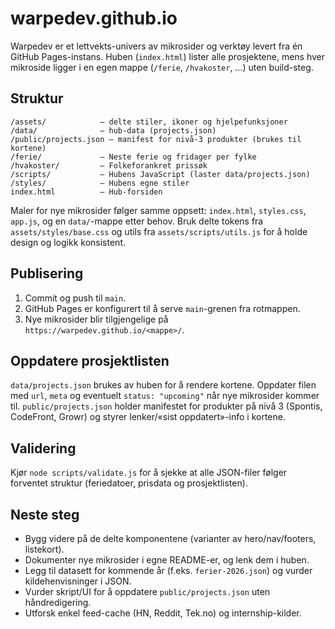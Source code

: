 # warpedev.github.io

Warpedev er et lettvekts-univers av mikrosider og verktøy levert fra én GitHub
Pages-instans. Huben (`index.html`) lister alle prosjektene, mens hver mikroside
ligger i en egen mappe (`/ferie`, `/hvakoster`, …) uten build-steg.

## Struktur

```
/assets/            – delte stiler, ikoner og hjelpefunksjoner
/data/              – hub-data (projects.json)
/public/projects.json – manifest for nivå-3 produkter (brukes til kortene)
/ferie/             – Neste ferie og fridager per fylke
/hvakoster/         – Folkeforankret prissøk
/scripts/           – Hubens JavaScript (laster data/projects.json)
/styles/            – Hubens egne stiler
index.html          – Hub-forsiden
```

Maler for nye mikrosider følger samme oppsett: `index.html`, `styles.css`,
`app.js`, og en `data/`-mappe etter behov. Bruk delte tokens fra
`assets/styles/base.css` og utils fra `assets/scripts/utils.js` for å holde
design og logikk konsistent.

## Publisering

1. Commit og push til `main`.
2. GitHub Pages er konfigurert til å serve `main`-grenen fra rotmappen.
3. Nye mikrosider blir tilgjengelige på `https://warpedev.github.io/<mappe>/`.

## Oppdatere prosjektlisten

`data/projects.json` brukes av huben for å rendere kortene. Oppdater filen med
`url`, `meta` og eventuelt `status: "upcoming"` når nye mikrosider kommer til.
`public/projects.json` holder manifestet for produkter på nivå 3 (Spontis,
CodeFront, Growr) og styrer lenker/«sist oppdatert»-info i kortene.

## Validering

Kjør `node scripts/validate.js` for å sjekke at alle JSON-filer følger forventet
struktur (feriedatoer, prisdata og prosjektlisten).

## Neste steg

- Bygg videre på de delte komponentene (varianter av hero/nav/footers, listekort).
- Dokumenter nye mikrosider i egne README-er, og lenk dem i huben.
- Legg til datasett for kommende år (f.eks. `ferier-2026.json`) og vurder kildehenvisninger i JSON.
- Vurder skript/UI for å oppdatere `public/projects.json` uten håndredigering.
- Utforsk enkel feed-cache (HN, Reddit, Tek.no) og internship-kilder.

